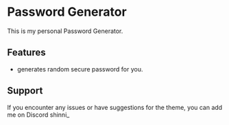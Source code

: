 # Password Generator

This is my personal Password Generator.

## Features

- generates random secure password for you.

## Support

If you encounter any issues or have suggestions for the theme, you can add me on Discord shinni_
